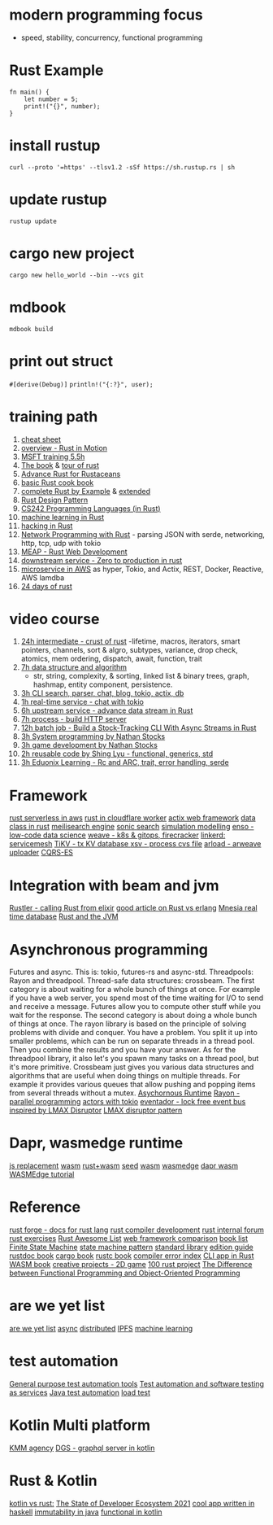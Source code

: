 # modern programming focus
- speed, stability, concurrency, functional programming

# Rust Example

```rust,editable
fn main() {
    let number = 5;
    print!("{}", number);
}
```


# install rustup
`curl --proto '=https' --tlsv1.2 -sSf https://sh.rustup.rs | sh`
# update rustup
`rustup update`

# cargo new project
`cargo new hello_world --bin --vcs git`


# mdbook
`mdbook build`

# print out struct
`#[derive(Debug)]`
`println!("{:?}", user);`



# training path
1. [cheat sheet](https://cheats.rs/)
2. [overview - Rust in Motion](https://learning.oreilly.com/videos/rust-in-motion/10000MNLV201742/)
3. [MSFT training 5.5h](https://docs.microsoft.com/en-gb/learn/paths/rust-first-steps/)
4. [The book](https://doc.rust-lang.org/book/) & [tour of rust](https://tourofrust.com/)
5. [Advance Rust for Rustaceans](https://learning.oreilly.com/library/view/rust-for-rustaceans/9781098129828/)
6. [basic Rust cook book](https://rust-lang-nursery.github.io/rust-cookbook/intro.html)
7. [complete Rust by Example](https://doc.rust-lang.org/rust-by-example/) & [extended](https://rust-by-example-ext.com/)
8. [Rust Design Pattern](https://rust-unofficial.github.io/patterns/intro.html)
9. [CS242 Programming Languages (in Rust)](https://stanford-cs242.github.io/f19/)
10. [machine learning in Rust](https://learning.oreilly.com/library/view/practical-machine-learning/9781484251218/)
11. [hacking in Rust](https://kerkour.com/black-hat-rust)
12. [Network Programming with Rust](https://learning.oreilly.com/library/view/network-programming-with/9781788624893/) - parsing JSON with serde, networking, http, tcp, udp with tokio
13. [MEAP - Rust Web Development](https://www.manning.com/books/rust-web-development?query=rust)
14. [downstream service - Zero to production in rust](https://www.zero2prod.com/index.html?country=Taiwan&discount_code=SEA60) 
15. [microservice in AWS](https://www.amazon.co.uk/Hands-Microservices-Rust-2018-Scalable/dp/1789342759/ref=sr_1_6?s=books&ie=UTF8&qid=1545340800&sr=1-6&keywords=rust) as hyper, Tokio, and Actix, REST, Docker, Reactive, AWS lamdba
16. [24 days of rust](https://zsiciarz.github.io/24daysofrust/index.html)

# video course
1. [24h intermediate - crust of rust](https://www.youtube.com/playlist?list=PLqbS7AVVErFiWDOAVrPt7aYmnuuOLYvOa)
   -lifetime, macros, iterators, smart pointers, channels, sort & algro, subtypes, variance, drop check, atomics, mem ordering, dispatch, await, function, trait
2. [7h data structure and algorithm](https://www.packtpub.com/product/hands-on-data-structures-and-algorithms-in-rust-video/9781839211942)
   - str, string, complexity, & sorting, linked list & binary trees, graph, hashmap, entity component, persistence. 
3. [3h CLI search, parser, chat, blog, tokio, actix, db](https://www.packtpub.com/product/rust-projects-video/9781788628549)
4. [1h real-time service - chat with tokio](https://livevideo.manning.com/module/537_1_1/creating-chat-server-with-async-rust-and-tokio-lily-mara-nate/author-talk/creating-a-chat-server-with-async-rust-and-tokio?)
5. [6h upstream service - advance data stream in Rust](https://www.manning.com/liveproject/data-streaming-with-async-rust?query=rust)
6. [7h process - build HTTP server](https://www.udemy.com/course/rust-fundamentals/)
7. [12h batch job - Build a Stock-Tracking CLI With Async Streams in Rust](https://www.manning.com/liveprojectseries/async-streams-in-rust-ser)
8. [3h System programming by Nathan Stocks](https://www.udemy.com/course/ultimate-rust-crash-course/)
9. [3h game development by Nathan Stocks](https://www.udemy.com/course/ultimate-rust-2/?referralCode=8ED694EBE5637F954414)
10. [2h reusable code by Shing Lyu - functional, generics, std](https://www.packtpub.com/product/building-reusable-code-with-rust-video/9781788399524)
11. [3h Eduonix Learning - Rc and ARC, trait, error handling, serde](https://www.packtpub.com/product/introduction-to-rust-programming-video/9781800565623)



# Framework 
[rust serverless in aws](https://www.serverless.com/plugins/serverless-rust)
[rust in cloudflare worker](https://developers.cloudflare.com/workers/)
[actix web framework](https://github.com/actix/actix-web)
[data class in rust](https://crates.io/crates/records)
[meilisearch engine](https://docs.meilisearch.com/)
[sonic search](https://github.com/valeriansaliou/sonic)
[simulation modelling](https://simlin.com/) 
[enso - low-code data science](https://enso.org/)
[weave - k8s & gitops, firecracker](https://github.com/weaveworks/ignite)
[linkerd: servicemesh](https://linkerd.io/)
[TiKV - tx KV database ](https://github.com/tikv/tikv)
[xsv - process cvs file](https://github.com/BurntSushi/xsv)
[arload - arweave uploader](https://crates.io/crates/arloader)
[CQRS-ES](https://doc.rust-cqrs.org/)

# Integration with beam and jvm
[Rustler - calling Rust from elixir](https://github.com/rusterlium/rustler)
[good article on Rust vs erlang](https://www.infoq.com/articles/rust-erlang-comparison/)
[Mnesia real time database](https://en.wikipedia.org/wiki/Mnesia)
[Rust and the JVM](https://blog.frankel.ch/start-rust/7/)

# Asynchronous programming
Futures and async. This is: tokio, futures-rs and async-std.
Threadpools: Rayon and threadpool.
Thread-safe data structures: crossbeam.
The first category is about waiting for a whole bunch of things at once. For example if you have a web server, you spend most of the time waiting for I/O to send and receive a message. Futures allow you to compute other stuff while you wait for the response.
The second category is about doing a whole bunch of things at once. The rayon library is based on the principle of solving problems with divide and conquer. You have a problem. You split it up into smaller problems, which can be run on separate threads in a thread pool. Then you combine the results and you have your answer. As for the threadpool library, it also let's you spawn many tasks on a thread pool, but it's more primitive.
Crossbeam just gives you various data structures and algorithms that are useful when doing things on multiple threads. For example it provides various queues that allow pushing and popping items from several threads without a mutex.
[Asychornous Runtime](https://github.com/tokio-rs)
[Rayon - parallel programming](https://github.com/rayon-rs/rayon)
[actors with tokio](https://ryhl.io/blog/actors-with-tokio/)
[eventador - lock free event bus inspired by LMAX Disruptor](https://docs.rs/eventador/latest/eventador/)
[LMAX disruptor pattern](https://github.com/polyfractal/Turbine)



# Dapr, wasmedge runtime
[js replacement](https://thenewstack.io/the-case-for-rust-as-the-future-of-javascript-infrastructure/)
[wasm](https://yew.rs/?utm_source=thenewstack&utm_medium=website&utm_campaign=platform)
[rust+wasm](https://github.com/chinedufn/percy?utm_source=thenewstack&utm_medium=website&utm_campaign=platform)
[seed](https://github.com/chinedufn/percy?utm_source=thenewstack&utm_medium=website&utm_campaign=platform)
[wasm](https://github.com/sycamore-rs/sycamore?utm_source=thenewstack&utm_medium=website&utm_campaign=platform)
[wasmedge](https://www.infoq.com/articles/webassembly-dapr-wasmedge/)
[dapr wasm](https://github.com/second-state/dapr-wasm)
[WASMEdge tutorial](https://youtu.be/t_sQP6Qpf7U)


# Reference
[rust forge - docs for rust lang](https://forge.rust-lang.org/index.html)
[rust compiler development](https://forge.rust-lang.org/index.html)
[rust internal forum](https://internals.rust-lang.org/)
[rust exercises](https://github.com/rust-lang/rustlings)
[Rust Awesome List](https://github.com/rust-unofficial/awesome-rust)
[web framework comparison](https://github.com/flosse/rust-web-framework-comparison)
[book list](https://github.com/sger/RustBooks)
[Finite State Machine](https://github.com/eugene-babichenko/rust-fsm)
[state machine pattern](https://hoverbear.org/blog/rust-state-machine-pattern/)
[standard library](https://doc.rust-lang.org/std/index.html)
[edition guide](https://doc.rust-lang.org/edition-guide/index.html)
[rustdoc book](https://doc.rust-lang.org/rustdoc/index.html)
[cargo book](https://doc.rust-lang.org/cargo/index.html)
[rustc book](https://doc.rust-lang.org/rustc/what-is-rustc.html)
[compiler error index](https://doc.rust-lang.org/error-index.html)
[CLI app in Rust](https://rust-cli.github.io/book/index.html)
[WASM book](https://rustwasm.github.io/docs/book/introduction.html)
[creative projects - 2D game](https://www.packtpub.com/product/creative-projects-for-rust-programmers/9781789346220)
[100 rust project](https://www.wezm.net/v2/posts/2020/100-rust-binaries/)
[The Difference between Functional Programming and Object-Oriented Programming](https://sdacademy.dev/difference-between-functional-programming-and-object-oriented-programming/)

# are we yet list
[are we yet list](https://github.com/UgurcanAkkok/AreWeRustYet)
[async](https://areweasyncyet.rs/)
[distributed](https://github.com/arewedistributedyet/arewedistributedyet)
[IPFS](https://areweipfsyet.rs/)
[machine learning](https://www.arewelearningyet.com/)

# test automation
[General purpose test automation tools](https://github.com/atinfo/awesome-test-automation/blob/master/general-purpose-test-automation-tools.md)
[Test automation and software testing as services](https://github.com/atinfo/awesome-test-automation/blob/master/automation-and-testing-as-service.md)
[Java test automation](https://github.com/atinfo/awesome-test-automation/blob/master/java-test-automation.md#test-data)
[load test](https://gatling.io/)


# Kotlin Multi platform
[KMM agency](https://touchlab.co/)
[DGS - graphql server in kotlin](https://github.com/Netflix/dgs-examples-kotlin)


# Rust & Kotlin
[kotlin vs rust:](https://www.beust.com/weblog/what-kotlin-could-learn-from-rust/)
[](https://www.beust.com/weblog/what-rust-could-learn-from-kotlin/)
[The State of Developer Ecosystem 2021](https://www.jetbrains.com/lp/devecosystem-2021/)
[cool app written in haskell](http://detexify.kirelabs.org/classify.html)
[immutability in java](https://blog.allegro.tech/2020/04/immutability-in-java.html)
[functional in kotlin](https://academy.47deg.com/courses/functional-programming-in-kotlin-and-arrow)